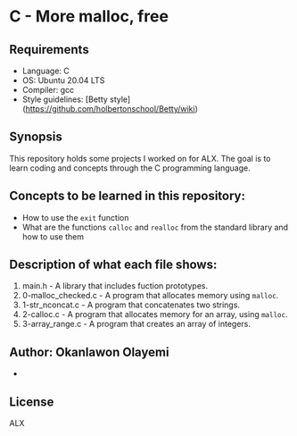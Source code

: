 # C - More malloc, free

## Requirements
* Language: C
* OS: Ubuntu 20.04 LTS
* Compiler: gcc
* Style guidelines: [Betty style] (https://github.com/holbertonschool/Betty/wiki)

## Synopsis
This repository holds some projects I worked on for ALX. The goal is to learn coding and concepts through the C programming language.

## Concepts to be learned in this repository:
* How to use the `exit` function
* What are the functions `calloc` and `realloc` from the standard library and how to use them

## Description of what each file shows:
1. main.h - A library that includes fuction prototypes.
2. 0-malloc_checked.c - A program that allocates memory using `malloc`.
3. 1-str_nconcat.c - A program that concatenates two strings.
4. 2-calloc.c - A program that allocates memory for an array, using `malloc`.
5. 3-array_range.c - A program that creates an array of integers.

## Author: Okanlawon Olayemi
*

## License
ALX